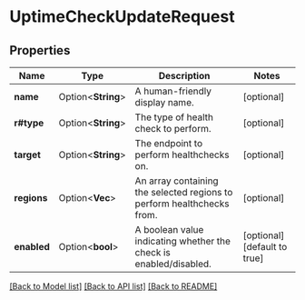 # UptimeCheckUpdateRequest

## Properties

Name | Type | Description | Notes
------------ | ------------- | ------------- | -------------
**name** | Option<**String**> | A human-friendly display name. | [optional]
**r#type** | Option<**String**> | The type of health check to perform. | [optional]
**target** | Option<**String**> | The endpoint to perform healthchecks on. | [optional]
**regions** | Option<**Vec<String>**> | An array containing the selected regions to perform healthchecks from. | [optional]
**enabled** | Option<**bool**> | A boolean value indicating whether the check is enabled/disabled. | [optional][default to true]

[[Back to Model list]](../README.md#documentation-for-models) [[Back to API list]](../README.md#documentation-for-api-endpoints) [[Back to README]](../README.md)



